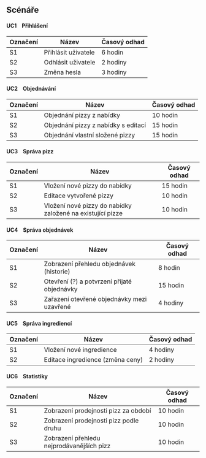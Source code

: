 ## Scénáře

#### UC1 &nbsp;&nbsp;  Přihlášení
| Označení  | Název  | Časový odhad  |
|---|---|---|
|  S1 | Přihlásit uživatele  |  6 hodin |
|  S2 | Odhlásit uživatele  |  2 hodiny | 
|  S3 | Změna hesla  |  3 hodiny | 

#### UC2 &nbsp;&nbsp; Objednávání

| Označení  | Název  | Časový odhad  |
|---|---|---|
|  S1 | Objednání pizzy z nabídky  | 10 hodin |
|  S2 | Objednání pizzy z nabídky s editací  | 15 hodin | 
|  S3 | Objednání vlastní složené pizzy  | 15 hodin | 

#### UC3 &nbsp;&nbsp; Správa pizz

| Označení  | Název  | Časový odhad  |
|---|---|---|
|  S1 | Vložení nové pizzy do nabídky  | 15 hodin |
|  S2 | Editace vytvořené pizzy  | 10 hodin | 
|  S3 | Vložení nové pizzy do nabídky založené na existující pizze  | 10 hodin | 

#### UC4 &nbsp;&nbsp; Správa objednávek

| Označení  | Název  | Časový odhad  |
|---|---|---|
|  S1 | Zobrazení přehledu objednávek (historie)  | 8 hodin |
|  S2 | Otevření (?) a potvrzení přijaté objednávky  | 15 hodin | 
|  S3 | Zařazení otevřené objednávky mezi uzavřené  | 4 hodiny | 

#### UC5 &nbsp;&nbsp; Správa ingrediencí

| Označení  | Název  | Časový odhad  |
|---|---|---|
|  S1 | Vložení nové ingredience  | 4 hodiny |
|  S2 | Editace ingredience (změna ceny) | 2 hodiny | 

#### UC6 &nbsp;&nbsp; Statistiky

| Označení  | Název  | Časový odhad  |
|---|---|---|
|  S1 | Zobrazení prodejnosti pizz za období  | 10 hodin |
|  S2 | Zobrazení prodejnosti pizz podle druhu  | 10 hodin | 
|  S3 | Zobrazení přehledu nejprodávanějších pizz  | 10 hodin | 